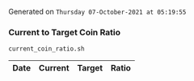 Generated on `Thursday 07-October-2021 at 05:19:55`

### Current to Target Coin Ratio
`current_coin_ratio.sh`

Date|Current|Target|Ratio
---|---|---|---
